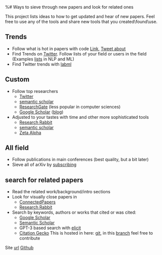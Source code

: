 %# Ways to sieve through new papers and look for related ones

This project lists ideas to how to get updated and hear of new papers. Feel free to use any of the tools and share new tools that you created\found\use.

## Trends
- Follow what is hot in papers with code [Link](https://paperswithcode.com/top-social?num_days=30),  [Tweet about](https://twitter.com/omarsar0/status/1483045014800318468?s=20)
- Find Trends on [Twitter](https://twitter.com). Follow lists of your field or users in the field (Examples [lists](https://twitter.com/LChoshen/lists/memberships) in NLP and ML)
- Find Twitter trends with [labml](https://papers.labml.ai/)

## Custom
 - Follow top researchers 
     -  [Twitter](https://twitter.com)
     -  [semantic scholar](https://www.semanticscholar.org/me/recommendations)
     -  [ResearchGate](https://www.researchgate.net/) (less popular in computer sciences)
     -  [Google Scholar](https://scholar.google.com/intl/en/scholar/citations.html) ([blog](https://scholar.googleblog.com/2017/10/follow-related-research-for-key-authors.html#:~:text=To%20follow%20related%20research%20for,you%20as%20an%20email%20alert )) 
  -  Adjusted to your tastes with time and other more sophisticated tools
     -  [Research Rabbit](https://www.researchrabbit.ai/)
     -  [semantic scholar](https://www.semanticscholar.org/me/recommendations)
     -  [Zeta Alpha](https://search.zeta-alpha.com/)
 
## All field
 - Follow publications in main conferences (best quality, but a bit later)
 - Sieve all of arXiv by [subscribing](https://arxiv.org/help/subscribe)

## search for related papers
  - Read the related work/background/intro sections
  - Look for visually close papers in
    -  [ConnectedPapers](https://www.connectedpapers.com/)
    -  [Research Rabbit](https://www.researchrabbit.ai/)
  - Search by keywords, authors or works that cited or was cited:
    -  [Google Scholar](https://scholar.google.com/)
    -  [Semantic Scholar](https://www.semanticscholar.org)
    -  GPT-3 based search with [elicit](https://elicit.org/)
    - [Citation Gecko](https://citationgecko.azurewebsites.net/)
This is hosted in here: [git](https://github.com/borgr/paper_updated), in this [branch](https://github.com/borgr/paper_updated/tree/gh-pages) feel free to contribute 

Site [url](https://borgr.github.io/paper_updated/) [Github](https://github.com/borgr/paper_updated/)
